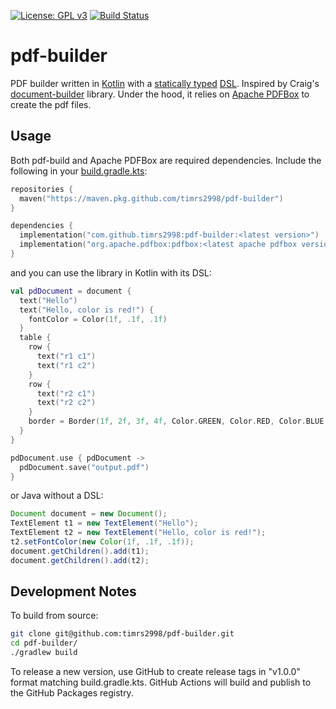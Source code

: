[![License: GPL v3](https://img.shields.io/badge/License-GPL%20v3-blue.svg)](http://www.gnu.org/licenses/gpl-3.0)
[![Build Status](https://travis-ci.org/timrs2998/pdf-builder.svg?branch=master)](https://travis-ci.org/timrs2998/pdf-builder)

# pdf-builder

PDF builder written in [Kotlin](https://kotlinlang.org/) with a [statically typed](https://en.wikipedia.org/wiki/Type_system#Static_type_checking)
[DSL](https://en.wikipedia.org/wiki/Domain-specific_language). Inspired by Craig's
[document-builder](https://github.com/craigburke/document-builder) library. Under the hood, it relies on
[Apache PDFBox](https://pdfbox.apache.org/) to create the pdf files.

## Usage

Both pdf-build and Apache PDFBox are required dependencies. Include the following in your
[build.gradle.kts](https://docs.gradle.org/current/userguide/userguide_single.html):

```kotlin
repositories {
  maven("https://maven.pkg.github.com/timrs2998/pdf-builder")
}

dependencies {
  implementation("com.github.timrs2998:pdf-builder:<latest version>")
  implementation("org.apache.pdfbox:pdfbox:<latest apache pdfbox version>")
}
```

and you can use the library in Kotlin with its DSL:

```kotlin
val pdDocument = document {
  text("Hello")
  text("Hello, color is red!") {
    fontColor = Color(1f, .1f, .1f)
  }
  table {
    row {
      text("r1 c1")
      text("r1 c2")
    }
    row {
      text("r2 c1")
      text("r2 c2")
    }
    border = Border(1f, 2f, 3f, 4f, Color.GREEN, Color.RED, Color.BLUE, Color.BLACK)
  }
}

pdDocument.use { pdDocument ->
  pdDocument.save("output.pdf")
}
```

or Java without a DSL:

```java
Document document = new Document();
TextElement t1 = new TextElement("Hello");
TextElement t2 = new TextElement("Hello, color is red!");
t2.setFontColor(new Color(1f, .1f, .1f));
document.getChildren().add(t1);
document.getChildren().add(t2);
```

## Development Notes

To build from source:

```bash
git clone git@github.com:timrs2998/pdf-builder.git
cd pdf-builder/
./gradlew build
```

To release a new version, use GitHub to create release tags in "v1.0.0" format matching build.gradle.kts. GitHub Actions will build and publish to the GitHub Packages registry.
